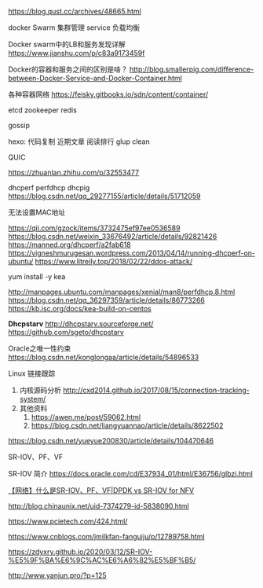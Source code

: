 https://blog.qust.cc/archives/48665.html

docker Swarm 集群管理
service 
负载均衡

Docker swarm中的LB和服务发现详解
https://www.jianshu.com/p/c83a9173459f

Docker的容器和服务之间的区别是啥？
http://blog.smallerpig.com/difference-between-Docker-Service-and-Docker-Container.html

各种容器网络 
https://feisky.gitbooks.io/sdn/content/container/

etcd
zookeeper
redis

gossip

hexo:
代码复制
近期文章
阅读排行
glup clean

QUIC

https://zhuanlan.zhihu.com/p/32553477

dhcperf
perfdhcp
dhcpig
https://blog.csdn.net/qq_29277155/article/details/51712059

无法设置MAC地址

https://qii.com/gzock/items/3732475ef97ee0536589
https://blog.csdn.net/weixin_33676492/article/details/92821426
https://manned.org/dhcperf/a2fab618
https://vigneshmurugesan.wordpress.com/2013/04/14/running-dhcperf-on-ubuntu/
https://www.litreily.top/2018/02/22/ddos-attack/



yum install -y kea

http://manpages.ubuntu.com/manpages/xenial/man8/perfdhcp.8.html
https://blog.csdn.net/qq_36297359/article/details/86773266
https://kb.isc.org/docs/kea-build-on-centos

**Dhcpstarv**
http://dhcpstarv.sourceforge.net/
https://github.com/sgeto/dhcpstarv


Oracle之唯一性约束
    https://blog.csdn.net/konglongaa/article/details/54896533

Linux 链接跟踪

1. 内核源码分析
   <http://cxd2014.github.io/2017/08/15/connection-tracking-system/>
2. 其他资料
   1. <https://awen.me/post/59062.html>
   2. <https://blog.csdn.net/liangyuannao/article/details/8622502>

https://blog.csdn.net/yueyue200830/article/details/104470646



SR-IOV、PF、VF

SR-IOV 简介 https://docs.oracle.com/cd/E37934_01/html/E36756/glbzi.html

[【网络】什么是SR-IOV、PF、VF|DPDK vs SR-IOV for NFV](https://blog.csdn.net/bandaoyu/article/details/121852974)

http://blog.chinaunix.net/uid-7374279-id-5838090.html

https://www.pcietech.com/424.html/

https://www.cnblogs.com/jmilkfan-fanguiju/p/12789758.html

https://zdyxry.github.io/2020/03/12/SR-IOV-%E5%9F%BA%E6%9C%AC%E6%A6%82%E5%BF%B5/

http://www.yanjun.pro/?p=125
